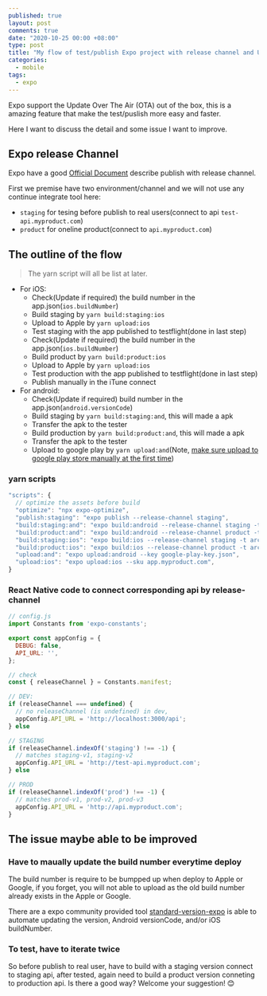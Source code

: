 ```yaml
---
published: true
layout: post
comments: true
date: "2020-10-25 00:00 +08:00"
type: post
title: "My flow of test/publish Expo project with release channel and Update Over-The-Air(OTA)"
categories:
  - mobile
tags:
  - expo
---
```

Expo support the Update Over The Air (OTA) out of the box, this is a amazing feature that make the test/puslish more easy and faster.

Here I want to discuss the detail and some issue I want to improve.

## Expo release Channel
Expo have a good [Official Document](https://docs.expo.io/workflow/publishing/) describe publish with release  channel.

First we premise have two environment/channel and we will not use any continue integrate tool here:
- `staging` for tesing before publish to real users(connect to api `test-api.myproduct.com`)
- `product` for oneline product(connect to `api.myproduct.com`)

## The outline of the flow
> The yarn script will all be list at later.

- For iOS:
  - Check(Update if required) the build number in the app.json(`ios.buildNumber`)
  - Build staging by `yarn build:staging:ios`
  - Upload to Apple by `yarn upload:ios`
  - Test staging with the app published to testflight(done in last step)
  - Check(Update if required) the build number in the app.json(`ios.buildNumber`)
  - Build product by `yarn build:product:ios`
  - Upload to Apple by `yarn upload:ios`
  - Test production with the app published to testflight(done in last step)
  - Publish manually in the iTune connect
- For android:
  - Check(Update if required) build number in the app.json(`android.versionCode`)
  - Build staging by `yarn build:staging:and`, this will made a apk
  - Transfer the apk to the tester
  - Build production by `yarn build:product:and`, this will made a apk
  - Transfer the apk to the tester
  - Upload to google play by `yarn upload:and`(Note, [make sure upload to google play store manually at the first time](https://docs.expo.io/distribution/uploading-apps/#manually-uploading-your-app-for-the-first))

### yarn scripts
```javascript
"scripts": {
  // optimize the assets before build
  "optimize": "npx expo-optimize",
  "publish:staging": "expo publish --release-channel staging",
  "build:staging:and": "expo build:android --release-channel staging -t apk",
  "build:product:and": "expo build:android --release-channel product -t apk",
  "build:staging:ios": "expo build:ios --release-channel staging -t archive",
  "build:product:ios": "expo build:ios --release-channel product -t archive",
  "upload:and": "expo upload:android --key google-play-key.json",
  "upload:ios": "expo upload:ios --sku app.myproduct.com",
}

```

### React Native code to connect corresponding api by release-channel
```javascript
// config.js
import Constants from 'expo-constants';

export const appConfig = {
  DEBUG: false,
  API_URL: '',
};

// check
const { releaseChannel } = Constants.manifest;

// DEV:
if (releaseChannel === undefined) { 
  // no releaseChannel (is undefined) in dev,
  appConfig.API_URL = 'http://localhost:3000/api';
} else

// STAGING
if (releaseChannel.indexOf('staging') !== -1) { 
  // matches staging-v1, staging-v2
  appConfig.API_URL = 'http://test-api.myproduct.com';
} else

// PROD
if (releaseChannel.indexOf('prod') !== -1) { 
  // matches prod-v1, prod-v2, prod-v3
  appConfig.API_URL = 'http://api.myproduct.com';
}
```

## The issue maybe able to be improved

### Have to maually update the build number everytime deploy
The build number is require to be bumpped up when deploy to Apple or Google, if you forget, you will not able to upload as the old build number already exists in the Apple or Google.

There are a expo community provided tool [
standard-version-expo](https://github.com/expo-community/standard-version-expo) is able to automate updating the version, Android versionCode, and/or iOS buildNumber.

### To test, have to iterate twice
So before publish to real user, have to build with a staging version connect to staging api, after tested, again need to build a product version conneting to production api. Is there a good way? Welcome your suggestion! 😊